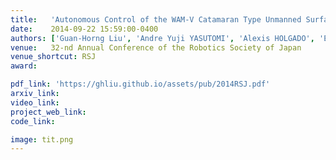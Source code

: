 ```yaml
---
title:   'Autonomous Control of the WAM-V Catamaran Type Unmanned Surface Vehicle: Propulsion System Design'
date:    2014-09-22 15:59:00-0400
authors: ['Guan-Horng Liu', 'Andre Yuji YASUTOMI', 'Alexis HOLGADO', 'Edwardo F. FUKUSHIMA']
venue:   32-nd Annual Conference of the Robotics Society of Japan
venue_shortcut: RSJ
award:

pdf_link: 'https://ghliu.github.io/assets/pub/2014RSJ.pdf'
arxiv_link: 
video_link: 
project_web_link:
code_link:

image: tit.png
---
```

